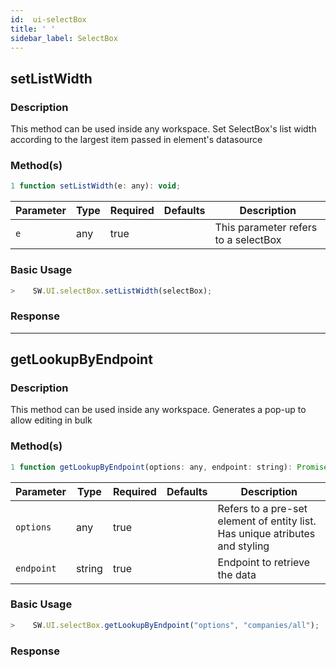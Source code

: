 ```yaml
---
id:  ui-selectBox
title: ' '
sidebar_label: SelectBox
---
```


## setListWidth

### Description

This method can be used inside any workspace. Set SelectBox's list width according to the largest item passed in element's datasource

### Method(s)

```js {3}
1 function setListWidth(e: any): void;
```
<table className="custom-table">
    <thead>
        <tr>
            <th>Parameter</th>
            <th>Type</th>
            <th>Required</th>
            <th>Defaults</th>
            <th>Description</th>
        </tr>
    </thead>
    <tbody>
        <tr className="selected">
            <td><code>e</code></td>
            <td>any</td>
            <td>true</td>
            <td></td>
            <td>This parameter refers to a selectBox</td>
        </tr>
    </tbody>
</table>

### Basic Usage

```javascript
>    SW.UI.selectBox.setListWidth(selectBox);
```
### Response

---

## getLookupByEndpoint

### Description

This method can be used inside any workspace. Generates a pop-up to allow editing in bulk
### Method(s)

```js {3}
1 function getLookupByEndpoint(options: any, endpoint: string): Promise<any>;
```
<table className="custom-table">
    <thead>
        <tr>
            <th>Parameter</th>
            <th>Type</th>
            <th>Required</th>
            <th>Defaults</th>
            <th>Description</th>
        </tr>
    </thead>
    <tbody>
        <tr className="selected">
            <td><code>options</code></td>
            <td>any</td>
            <td>true</td>
            <td></td>
            <td>Refers to a pre-set element of entity list. Has unique atributes and styling</td>
        </tr>
        <tr className="selected">
            <td><code>endpoint</code></td>
            <td>string</td>
            <td>true</td>
            <td></td>
            <td>Endpoint to retrieve the data</td>
        </tr>
    </tbody>
</table>

### Basic Usage

```javascript
>    SW.UI.selectBox.getLookupByEndpoint("options", "companies/all");
```
### Response
